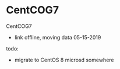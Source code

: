 # CentCOG7
CentCOG7


* link offline, moving data 05-15-2019



todo:
* migrate to CentOS 8
microsd somewhere

